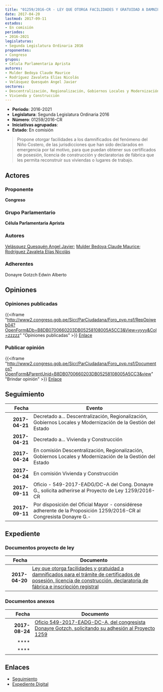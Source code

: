 ```yaml
---
title: "01259/2016-CR - LEY QUE OTORGA FACILIDADES Y GRATUIDAD A DAMNIFICADOS PARA EL TRÁMITE DE CERTIFICADOS DE POSESIÓN, LICENCIA DE CONSTRUCCIÓN, DECLARATORIA DE FÁBRICA E INSCRIPCIÓN REGISTRAL"
date: 2017-04-20
lastmod: 2017-09-11
estados:
- En comisión
periodos:
- 2016-2021
legislaturas:
- Segunda Legislatura Ordinaria 2016
proponentes:
- Congreso
grupos:
- Célula Parlamentaria Aprista
autores:
- Mulder Bedoya Claude Maurice
- Rodríguez Zavaleta Elías Nicolás
- Velásquez Quesquén Angel Javier
sectores:
- Descentralización, Regionalización, Gobiernos Locales y Modernización de la Gestión del Estado
- Vivienda y Construcción
---
```

- **Periodo**: 2016-2021
- **Legislatura**: Segunda Legislatura Ordinaria 2016
- **Número**: 01259/2016-CR
- **Iniciativas agrupadas**: 
- **Estado**: En comisión

> Propone otorgar facilidades a los damnificados del fenómeno del Niño Costero, de las jurisdicciones que han sido declarados en emergencia por tal motivo, para que puedan obtener sus certificados de posesión, licencia de construcción y declaratorias de fábrica que les permita reconstruir sus viviendas o lugares de trabajo.


## Actores

### Proponente

**Congreso**

### Grupo Parlamentario

**Célula Parlamentaria Aprista**

### Autores

[Velásquez Quesquén Angel Javier](mailto:mailto:jvelasquezq@congreso.gob.pe); [Mulder Bedoya Claude Maurice](mailto:mailto:mmulder@congreso.gob.pe); [Rodríguez Zavaleta Elías Nicolás](mailto:mailto:erodriguez@congreso.gob.pe)

### Adherentes

Donayre Gotzch Edwin Alberto

## Opiniones

### Opiniones publicadas

{{<iframe "http://www2.congreso.gob.pe/Sicr/ParCiudadana/Foro_pvp.nsf/RepOpiweb04?OpenForm&Db=B8DB0700660203DB05258108005A5CC3&View=yyyy&Col=zzzzz" "Opiniones publicadas" >}}
[Enlace](http://www2.congreso.gob.pe/Sicr/ParCiudadana/Foro_pvp.nsf/RepOpiweb04?OpenForm&Db=B8DB0700660203DB05258108005A5CC3&View=yyyy&Col=zzzzz)

### Publicar opinión

{{<iframe "http://www2.congreso.gob.pe/Sicr/ParCiudadana/Foro_pvp.nsf/Documentos?OpenForm&ParentUnid=B8DB0700660203DB05258108005A5CC3&view" "Brindar opinión" >}}
[Enlace](http://www2.congreso.gob.pe/Sicr/ParCiudadana/Foro_pvp.nsf/Documentos?OpenForm&ParentUnid=B8DB0700660203DB05258108005A5CC3&view)


## Seguimiento

| Fecha | Evento |
|------:|--------|
| **2017-04-21** | Decretado a... Descentralización, Regionalización, Gobiernos Locales y Modernización de la Gestión del Estado |
| **2017-04-21** | Decretado a... Vivienda y Construcción |
| **2017-04-24** | En comisión Descentralización, Regionalización, Gobiernos Locales y Modernización de la Gestión del Estado |
| **2017-04-24** | En comisión Vivienda y Construcción |
| **2017-09-11** | Oficio - 549-2017-EADG/DC-A del Cong. Donayre G., solicita adherirse al Proyecto de Ley 1259/2016-CR |
| **2017-09-11** | Por disposición del Oficial Mayor - considérese adherente de la Proposición 1259/2016-CR al Congresista Donayre G.- |

## Expediente

### Documentos proyecto de ley

| Fecha | Documento |
|------:|-----------|
| **2017-04-20** | [Ley que otorga facilidades y gratuidad a damnificados para el trámite de certificados de posesión, licencia de construcción, declaratoria de fábrica e inscripción registral](http://www.leyes.congreso.gob.pe/Documentos/2016_2021/Proyectos_de_Ley_y_de_Resoluciones_Legislativas/PL0125920170420..PDF) |

### Documentos anexos

| Fecha | Documento |
|------:|-----------|
| **2017-08-24** | [Oficio 549-2017-EADG-DC-A, del congresista Donayre Gotzch, solicitando su adhesión al Proyecto 1259](http://www.leyes.congreso.gob.pe/Documentos/2016_2021/Adhesiones/Proyectos_de_Ley/OFICIO-549-2017-EADG-DC-A.pdf) |
| **** | []() |
| **** | []() |

## Enlaces

- [Seguimiento](http://www2.congreso.gob.pe/Sicr/TraDocEstProc/CLProLey2016.nsf/f7fff46988ca05b1052578e100829cc7/fd530011b064e7690525810800691af7?OpenDocument)
- [Expediente Digital](http://www2.congreso.gob.pe/Sicr/TraDocEstProc/Expvirt_2011.nsf/visbusqptramdoc1621/01259?opendocument)

